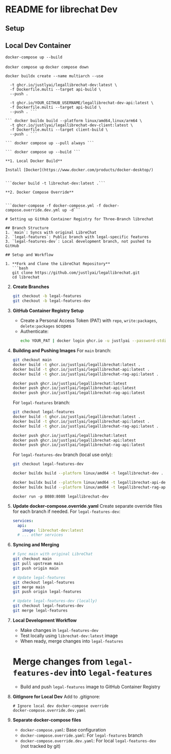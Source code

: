 # README for librechat Dev

## Setup

## Local Dev Container

```docker-compose up --build```

```docker compose up```
```docker compose down```

```docker buildx create --name multiarch --use```

``` docker buildx build --platform linux/amd64,linux/arm64 \
  -t ghcr.io/justlyai/legallibrechat-dev:latest \
  -f Dockerfile.multi --target api-build \
  --push .
```

``` docker buildx build --platform linux/amd64,linux/arm64 \
  -t ghcr.io/YOUR_GITHUB_USERNAME/legallibrechat-dev-api:latest \
  -f Dockerfile.multi --target api-build \
  --push . ```

``` docker buildx build --platform linux/amd64,linux/arm64 \
  -t ghcr.io/justlyai/legallibrechat-dev-client:latest \
  -f Dockerfile.multi --target client-build \
  --push . ```

``` docker compose up --pull always ```

``` docker compose up --build ```

**1. Local Docker Build**

Install [Docker](https://www.docker.com/products/docker-desktop/)


```docker build -t librechat-dev:latest .```

**2. Docker Compose Override**


```docker-compose -f docker-compose.yml -f docker-compose.override.dev.yml up -d```

# Setting up GitHub Container Registry for Three-Branch librechat

## Branch Structure
1. `main`: Syncs with original LibreChat
2. `legal-features`: Public branch with legal-specific features
3. `legal-features-dev`: Local development branch, not pushed to GitHub

## Setup and Workflow

1. **Fork and Clone the LibreChat Repository**
   ```bash
   git clone https://github.com/justlyai/legallibrechat.git
   cd librechat
   ```

2. **Create Branches**
   ```bash
   git checkout -b legal-features
   git checkout -b legal-features-dev
   ```

3. **GitHub Container Registry Setup**
   - Create a Personal Access Token (PAT) with `repo`, `write:packages`, `delete:packages` scopes
   - Authenticate: 
     ```bash
     echo YOUR_PAT | docker login ghcr.io -u justlyai --password-stdin
     ```

4. **Building and Pushing Images**
   For `main` branch:
   ```bash
   git checkout main
   docker build -t ghcr.io/justlyai/legallibrechat:latest .
   docker build -t ghcr.io/justlyai/legallibrechat-api:latest .
   docker build -t ghcr.io/justlyai/legallibrechat-rag-api:latest .
   
   docker push ghcr.io/justlyai/legallibrechat:latest
   docker push ghcr.io/justlyai/legallibrechat-api:latest
   docker push ghcr.io/justlyai/legallibrechat-rag-api:latest
   ```
   
   For `legal-features` branch:
   ```bash
   git checkout legal-features
   docker build -t ghcr.io/justlyai/legallibrechat:latest .
   docker build -t ghcr.io/justlyai/legallibrechat-api:latest .
   docker build -t ghcr.io/justlyai/legallibrechat-rag-api:latest .
   
   docker push ghcr.io/justlyai/legallibrechat:latest
   docker push ghcr.io/justlyai/legallibrechat-api:latest
   docker push ghcr.io/justlyai/legallibrechat-rag-api:latest
   ```
   
   For `legal-features-dev` branch (local use only):
   ```bash
   git checkout legal-features-dev
   
   docker buildx build --platform linux/amd64 -t legallibrechat-dev . --load # docker build -t librechat-dev:latest .
   
   docker buildx build --platform linux/amd64 -t legallibrechat-api-dev . --load # docker build -t librechat-api-dev:latest .
   docker buildx build --platform linux/amd64 -t legallibrechat-rag-api-dev . --load # docker build -t docker build -t librechat-rag-api:latest .
   ```

   ```docker run -p 8080:8080 legallibrechat-dev```

5. **Update docker-compose.override.yaml**
   Create separate override files for each branch if needed. For `legal-features-dev`:
   ```yaml
   services:
     api:
       image: librechat-dev:latest
     # ... other services
   ```

6. **Syncing and Merging**
   ```bash
   # Sync main with original LibreChat
   git checkout main
   git pull upstream main
   git push origin main

   # Update legal-features
   git checkout legal-features
   git merge main
   git push origin legal-features

   # Update legal-features-dev (locally)
   git checkout legal-features-dev
   git merge legal-features
   ```

7. **Local Development Workflow**
   - Make changes in `legal-features-dev`
   - Test locally using `librechat-dev:latest` image
   - When ready, merge changes into `legal-features`
   # Merge changes from `legal-features-dev` into `legal-features`
   
   - Build and push `legal-features` image to GitHub Container Registry

8. **GitIgnore for Local Dev**
   Add to .gitignore:
   ```
   # Ignore local dev docker-compose override
   docker-compose.override.dev.yaml
   ```

9. **Separate docker-compose files**
   - `docker-compose.yaml`: Base configuration
   - `docker-compose.override.yaml`: For `legal-features` branch
   - `docker-compose.override.dev.yaml`: For local `legal-features-dev` (not tracked by git)